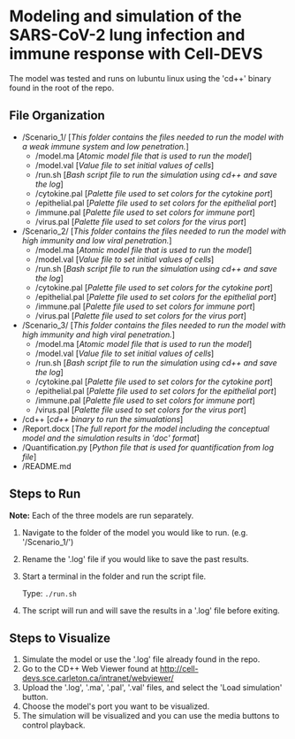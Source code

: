 # Modeling and simulation of the SARS-CoV-2 lung infection and immune response with Cell-DEVS

The model was tested and runs on lubuntu linux using the 'cd++' binary found in the root of the repo.

## File Organization

- /Scenario_1/ [*This folder contains the files needed to run the model with a weak immune system and low penetration.*]
    - /model.ma [*Atomic model file that is used to run the model*]
    - /model.val [*Value file to set initial values of cells*]
    - /run.sh [*Bash script file to run the simulation using cd++ and save the log*]
    - /cytokine.pal [*Palette file used to set colors for the cytokine port*]
    - /epithelial.pal [*Palette file used to set colors for the epithelial port*]
    - /immune.pal [*Palette file used to set colors for immune port*]
    - /virus.pal [*Palette file used to set colors for the virus port*]
- /Scenario_2/ [*This folder contains the files needed to run the model with high immunity and low viral penetration.*]
    - /model.ma [*Atomic model file that is used to run the model*]
    - /model.val [*Value file to set initial values of cells*]
    - /run.sh [*Bash script file to run the simulation using cd++ and save the log*]
    - /cytokine.pal [*Palette file used to set colors for the cytokine port*]
    - /epithelial.pal [*Palette file used to set colors for the epithelial port*]
    - /immune.pal [*Palette file used to set colors for immune port*]
    - /virus.pal [*Palette file used to set colors for the virus port*]
- /Scenario_3/ [*This folder contains the files needed to run the model with high immunity and high viral penetration.*]
    - /model.ma [*Atomic model file that is used to run the model*]
    - /model.val [*Value file to set initial values of cells*]
    - /run.sh [*Bash script file to run the simulation using cd++ and save the log*]
    - /cytokine.pal [*Palette file used to set colors for the cytokine port*]
    - /epithelial.pal [*Palette file used to set colors for the epithelial port*]
    - /immune.pal [*Palette file used to set colors for immune port*]
    - /virus.pal [*Palette file used to set colors for the virus port*]
- /cd++ [*cd++ binary to run the simualations*]
- /Report.docx [*The full report for the model including the conceptual model and the simulation results in 'doc' format*]
- /Quantification.py [*Python file that is used for quantification from log file*]
- /README.md

## Steps to Run

**Note:** Each of the three models are run separately.

1. Navigate to the folder of the model you would like to run. (e.g. '/Scenario_1/')
2. Rename the '.log' file if you would like to save the past results.
3. Start a terminal in the folder and run the script file.

    Type: `./run.sh`
4. The script will run and will save the results in a '.log' file before exiting.

## Steps to Visualize

1. Simulate the model or use the '.log' file already found in the repo.
2. Go to the CD++ Web Viewer found at http://cell-devs.sce.carleton.ca/intranet/webviewer/
3. Upload the '.log', '.ma', '.pal', '.val' files, and select the 'Load simulation' button.
5. Choose the model's port you want to be visualized.
6. The simulation will be visualized and you can use the media buttons to control playback.
